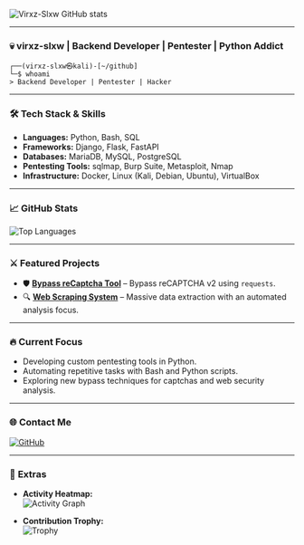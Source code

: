 ![Virxz-Slxw GitHub stats](https://github-readme-stats.vercel.app/api?username=righnix&show_icons=true&bg_color=00000000)

---

### 💀 virxz-slxw | Backend Developer | Pentester | Python Addict  

```console
┌──(virxz-slxw㉿kali)-[~/github]
└─$ whoami  
> Backend Developer | Pentester | Hacker 
```
---

### 🛠️ **Tech Stack & Skills**
- **Languages:** Python, Bash, SQL  
- **Frameworks:** Django, Flask, FastAPI  
- **Databases:** MariaDB, MySQL, PostgreSQL  
- **Pentesting Tools:** sqlmap, Burp Suite, Metasploit, Nmap  
- **Infrastructure:** Docker, Linux (Kali, Debian, Ubuntu), VirtualBox  

---

### 📈 **GitHub Stats**    
![Top Languages](https://github-readme-stats.vercel.app/api/top-langs/?username=righnix&layout=compact&theme=radical&hide_border=true)

---

### ⚔️ **Featured Projects**
- 🛡️ **[Bypass reCaptcha Tool](https://github.com/righnix)** – Bypass reCAPTCHA v2 using `requests`.  
- 🔍 **[Web Scraping System](https://github.com/righnix)** – Massive data extraction with an automated analysis focus.  

---

### 🔥 **Current Focus**
- Developing custom pentesting tools in Python.  
- Automating repetitive tasks with Bash and Python scripts.  
- Exploring new bypass techniques for captchas and web security analysis.  

---

### 🌐 **Contact Me**    
[![GitHub](https://img.shields.io/badge/GitHub-%23181717.svg?style=for-the-badge&logo=github&logoColor=white)](https://github.com/righnix)  

---

### 🌟 **Extras**  
- **Activity Heatmap:**  
   ![Activity Graph](https://activity-graph.herokuapp.com/graph?username=righnix&theme=github-dark)  

- **Contribution Trophy:**  
   ![Trophy](https://github-profile-trophy.vercel.app/?username=righnix&theme=monokai&column=7)  

